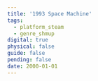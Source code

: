 ```yaml
---
title: '1993 Space Machine'
tags:
  - platform_steam
  - genre_shmup
digital: true
physical: false
guide: false
pending: false
date: 2000-01-01
---
```


